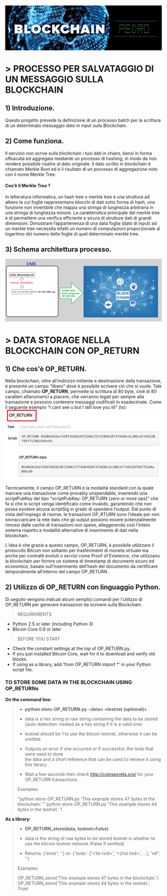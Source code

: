 ![logo_project](./images/logo_project_pedro.jpg)


# > PROCESSO PER SALVATAGGIO DI UN MESSAGGIO SULLA BLOCKCHAIN


## 1)	Introduzione.
Questo progetto prevede la definizione di un processo batch per la scrittura di un determinato messaggio dato in input sulla Blockchain.
 

## 2)	Come funziona.

Il servizio non scrive sulla blockchain i tuoi dati in chiaro, bensì in forma offuscata ed aggregata mediante un processo di hashing, in modo da non rendere possibile risalire al dato originale. Il dato scritto in blockchain è chiamato Merkle Root ed è il risultato di un processo di aggregazione noto con il nome Merkle Tree.

#### Cos’è il Merkle Tree ? 

In letteratura informatica, un hash tree o merkle tree è una struttura ad albero le cui foglie rappresentano blocchi di dati sotto forma di hash, una funzione non invertibile che mappa una stringa di lunghezza arbitraria in una stringa di lunghezza minore. La caratteristica principale del merkle tree è di permettere una verifica efficiente e sicura di strutture dati di grandi dimensioni.
Dimostrare l’appartenenza di una data foglia (dato di input) ad un merkle tree necessita infatti un numero di computazioni proporzionale al logaritmo del numero delle foglie di quel determinato merkle tree.
 
## 3) Schema architettura processo.

![schema_processo](./images/schema.png)
 

# > DATA STORAGE NELLA BLOCKCHAIN CON OP_RETURN

## 1)	Che cos'è OP_RETURN.

Nella blockchain, oltre all’indirizzo mittente e destinazione della transazione, è presente un campo “libero” dove è possibile scrivere ciò che si vuole. Tale campo, chiamato **OP_RETURN**, permette la scrittura di 80 byte, cioè di 80 caratteri alfanumerici a piacere, che verranno legati per sempre alla transazione e possono contenere messaggi codificati in esadecimale.
Come il seguente esempio “I cant see u but I still love you lili” (tx):
![OP_RETURN](./images/OP_RETURN.png)

Tecnicamente, il campo OP_RETURN è la modalità standard con la quale marcare una transazione come provably unspendable, inserendo una scriptPubKey del tipo “scriptPubKey: OP_RETURN {zero or more ops}” che fa sì che lo script venga identificato come invalido, garantendo che non possa esistere alcuna scriptSig in grado di spendere l’output. Dal punto di vista dell’impiego di risorse, le transazioni OP_RTURN sono l’ideale per non sovraccaricare la rete dato che gli output possono essere potenzialmente rimossi dalle cache di transazioni non spese, alleggerendo così l’intero sistema rispetto a modalità alternative di inserimento di dati nella blockchain.

L’idea è che grazie a questo campo, OP_RETURN, è possibile utilizzare il protocollo Bitcoin non soltanto per trasferimenti di moneta virtuale ma anche per contratti evoluti o servizi come Proof of Existence, che utilizzano la blockchain per fornire un sistema di timestamp di documenti sicuro ed economico, basato sull’inserimento dell’hash del documento da certificare temporalmente all’interno del campo OP_RETURN.


## 2) Utilizzo di OP_RETURN con linguaggio Python.

Di seguito vengono indicati alcuni semplici comandi per l'utilizzo di OP_RETURN per generare transazioni da scrivere sulla Blockchain.
   

>REQUIREMENTS
* Python 2.5 or later (including Python 3)
* Bitcoin Core 0.9 or later
 
>BEFORE YOU START 
* Check the constant settings at the top of OP_RETURN.py. 
* If you just installed Bitcoin Core, wait for it to download and verify old blocks.
* If using as a library, add 'from OP_RETURN import *' in your Python script file.
 

### TO STORE SOME DATA IN THE BLOCKCHAIN USING OP_RETURNs

**On the command line:**

>* **python store-OP_RETURN.py** <**data> <testnet (optional)>**
> 
>  - data is a hex string or raw string containing the data to be stored 
>    (auto-detection: treated as a hex string if it is a valid one)   
>  - testnet should be 1 to use the bitcoin testnet, otherwise it can be omitted 
> 
>  - Outputs an error if one occurred or if successful, the txids that were used to store  
>    the data and a short reference that can be used to retrieve it using this library. 
>  
>  - Wait a few seconds then check http://coinsecrets.org/ for your OP_RETURN transactions. 
>  
> Examples:
> 
>  "python store-OP_RETURN.py 'This example stores 47 bytes in the blockchain.' " 
>  python store-OP_RETURN.py 'This example stores 44 bytes in the testnet.' 1
   
    
**As a library:**
 
>* **OP_RETURN_store(data, testnet=False)**
> 
>-  data is the string of raw bytes to be stored
>  testnet is whether to use the bitcoin testnet network (False if omitted)
>   
>- Returns: {'error': '<some error string>'}
>       or: {'txids': ['<1st txid>', '<2nd txid>', ...],
>            'ref': '<ref for retrieving data>'}
>            
> Examples:
> 
>  OP_RETURN_store('This example stores 47 bytes in the blockchain.')  
>  OP_RETURN_store('This example stores 44 bytes in the testnet.', True)
  

